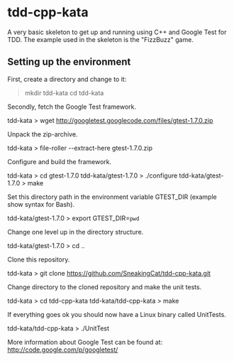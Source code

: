 tdd-cpp-kata
============

A very basic skeleton to get up and running using C++ and Google Test
for TDD. The example used in the skeleton is the "FizzBuzz" game.

Setting up the environment
--------------------------

First, create a directory and change to it:

> mkdir tdd-kata
> cd tdd-kata

Secondly, fetch the Google Test framework.

tdd-kata > wget http://googletest.googlecode.com/files/gtest-1.7.0.zip

Unpack the zip-archive.

tdd-kata > file-roller --extract-here gtest-1.7.0.zip

Configure and build the framework.

tdd-kata > cd gtest-1.7.0
tdd-kata/gtest-1.7.0 > ./configure
tdd-kata/gtest-1.7.0 > make

Set this directory path in the environment variable GTEST_DIR (example
show syntax for Bash).

tdd-kata/gtest-1.7.0 > export GTEST_DIR=`pwd`

Change one level up in the directory structure.

tdd-kata/gtest-1.7.0 > cd ..

Clone this repository.

tdd-kata > git clone https://github.com/SneakingCat/tdd-cpp-kata.git

Change directory to the cloned repository and make the unit tests.

tdd-kata > cd tdd-cpp-kata
tdd-kata/tdd-cpp-kata > make

If everything goes ok you should now have a Linux binary called UnitTests.

tdd-kata/tdd-cpp-kata > ./UnitTest

More information about Google Test can be found at:
http://code.google.com/p/googletest/

